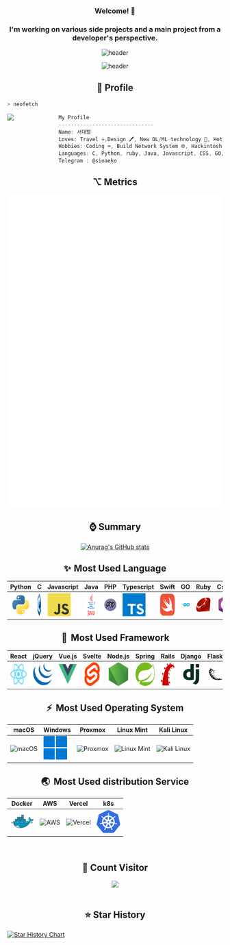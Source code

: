 <h3 align="center">Welcome! 👋</div>
<h3 align="center">I'm working on various side projects and a main project from a developer's perspective.</h3>



<div align="center">
 
![header](https://komarev.com/ghpvc/?username=sioaeko&color=brightgreen&style=for-the-badge)

</div>



<div align="center">
 
![header](https://capsule-render.vercel.app/api?type=venom&color=gradient&height=200&section=header&text=%20&fontSize=60&fontColor=d6ace6)    

</div>


<h2 align="center">🪪 Profile</h2>

```zsh
> neofetch
```

<img align="left" src="https://github.com/sioaeko/sioaeko/assets/101755125/b5833b71-f989-458c-a662-90eb685d35bf" width="120px"/> 

```csharp
My Profile
-------------------------------
Name: 서대렬
Loves: Travel ✈️,Design 🖊️, New DL/ML technology 🚀, Hotfix 🛠️, Mac 🖥️, AI Deeplearning
Hobbies: Coding ⌨️, Build Network System 🌐, Hackintosh 🖥️, Learning about new language 🌏
Languages: C, Python, ruby, Java, Javascript, CSS, GO, PHP, Coffeescript/Typescript, Markdown(md), Swift
Telegram : @sioaeko
```




<h2 align="center">⌥ Metrics</h2>


<p align="center"><img src="/github-metrics.svg" alt="Metrics" width="520"></p>
 
 

<h2 align="center">⌚️ Summary</h2>
<div align="center">
 
[![Anurag's GitHub stats](https://github-readme-stats.vercel.app/api?username=sioaeko)](https://github.com/anuraghazra/github-readme-stats)

</div>

<h2 align="center">✨  Most Used Language </h2>
<div align="center">
 
| Python | C | Javascript | Java | PHP | Typescript | Swift | GO | Ruby | Csharp
|----------|----------|----------|-------|-------|-------|----------|----------|----------|----------|
|  <img src="https://github.com/devicons/devicon/blob/master/icons/python/python-original.svg" title="Python"  alt="Python" width="55" height="55"/> |  <img src="https://github.com/devicons/devicon/blob/master/icons/c/c-original.svg" title="C"  alt="C" width="55" height="55"/> |  <img src="https://github.com/devicons/devicon/blob/master/icons/javascript/javascript-original.svg" title="JavaScript" alt="JavaScript" width="55" height="55"/> | <img src="https://github.com/devicons/devicon/blob/master/icons/java/java-original-wordmark.svg" title="Java" alt="Java" width="55" height="55"/> | <img src="https://github.com/devicons/devicon/blob/master/icons/php/php-original.svg" title="PHP" alt="PHP" width="55" height="55"/> | <img src="https://github.com/devicons/devicon/blob/master/icons/typescript/typescript-original.svg" title="Typescript" alt="Typescript" width="55" height="55"/> | <img src="https://github.com/devicons/devicon/blob/master/icons/swift/swift-original.svg" title="Swift" alt="Swift" width="55" height="55"/> | <img src="https://github.com/devicons/devicon/blob/master/icons/go/go-original-wordmark.svg" title="Go" alt="Go" width="55"> | <img src="https://github.com/devicons/devicon/blob/master/icons/ruby/ruby-original.svg" title="Ruby" alt="Ruby" width="55"> | <img src="https://github.com/devicons/devicon/blob/master/icons/csharp/csharp-original.svg" title="CSharp" alt="Csharp" width="55"> | 
</div>

<h2 align="center"> 🌟   Most Used Framework </h2>
<div align="center">

| React | jQuery | Vue.js | Svelte | Node.js | Spring | Rails | Django | Flask | Next.js | Express | Selenium
|----------|----------|----------|-------|----------|----------|----------|----------|----------|----------|----------|-------|
|  <img src="https://github.com/devicons/devicon/blob/master/icons/react/react-original.svg" title="React"  alt="React" width="55" height="55"/> |  <img src="https://github.com/devicons/devicon/blob/master/icons/jquery/jquery-original.svg" title="jQuery"  alt="jQuery" width="55" height="55"/> |  <img src="https://github.com/devicons/devicon/blob/master/icons/vuejs/vuejs-original.svg" title="Vue.js" alt="Vue.js" width="55" height="55"/> | <img src="https://github.com/devicons/devicon/blob/master/icons/svelte/svelte-original.svg" title="svelte" alt="svelte" width="55" height="55"/> | <img src="https://github.com/devicons/devicon/blob/master/icons/nodejs/nodejs-original.svg" title="node.js" alt="node.js" width="55" height="55"/> | <img src="https://github.com/devicons/devicon/blob/master/icons/spring/spring-original.svg" title="Spring" alt="Spring" width="55" height="55"/> | <img src="https://github.com/devicons/devicon/blob/master/icons/rails/rails-plain.svg" title="rails" alt="rails" width="55" height="55"/> | <img src="https://github.com/devicons/devicon/blob/master/icons/django/django-plain.svg" title="dj" alt="dj" width="55"> | <img src="https://github.com/devicons/devicon/blob/master/icons/flask/flask-original.svg" title="flask" alt="flask" width="55"> | <img src="https://github.com/devicons/devicon/blob/master/icons/nextjs/nextjs-original.svg" title="next.js" alt="next.js" width="55"> | <img src="https://github.com/devicons/devicon/blob/master/icons/express/express-original.svg" title="express" alt="express" width="55"> | <img src="https://github.com/devicons/devicon/blob/master/icons/selenium/selenium-original.svg" title="selenium" alt="selenium" width="55"> | 
</div>



<h2 align="center">⚡   Most Used Operating System </h2>
<div align="center">

| macOS | Windows | Proxmox | Linux Mint | Kali Linux
|----------|----------|----------|-------|----------|
|  <img src="https://upload.wikimedia.org/wikipedia/commons/thumb/3/30/MacOS_logo.svg/1200px-MacOS_logo.svg.png" title="macOS"  alt="macOS" width="55" height="55"/> |  <img src="https://github.com/devicons/devicon/blob/master/icons/windows11/windows11-original.svg" title="Windows"  alt="Windows" width="55" height="55"/> |  <img src="https://camo.githubusercontent.com/cb6c50486cf76c4a9a9a4c7811f8bf97f59f7512d11119a386021086997cae0e/68747470733a2f2f7777772e70726f786d6f782e636f6d2f696d616765732f70726f786d6f782f50726f786d6f785f73796d626f6c5f7374616e646172645f6865782e706e67" title="Proxmox" alt="Proxmox" width="55" height="55"/> | <img src="https://encrypted-tbn0.gstatic.com/images?q=tbn:ANd9GcSScaDnMUXpqVogo_sPTz7_a_pftGWFNNSo-A&s" title="Linux Mint" alt="Linux Mint" width="55" height="55"/> | <img src="https://upload.wikimedia.org/wikipedia/commons/thumb/2/2b/Kali-dragon-icon.svg/1200px-Kali-dragon-icon.svg.png" title="Kali Linux" alt="Kali Linux" width="55" height="55"/> |
</div>


<h2 align="center">🌏   Most Used distribution Service </h2>
<div align="center">

| Docker | AWS | Vercel | k8s
|----------|----------|----------|-------|
|  <img src="https://github.com/devicons/devicon/blob/master/icons/docker/docker-original.svg" title="Docker"  alt="Docker" width="55" height="55"/> |  <img src="https://uxwing.com/wp-content/themes/uxwing/download/brands-and-social-media/aws-icon.png" title="AWS"  alt="AWS" width="55" height="55"/> |  <img src="https://www.svgrepo.com/show/327408/logo-vercel.svg" title="Vercel" alt="Vercel" width="55" height="55"/> | <img src="https://github.com/devicons/devicon/blob/master/icons/kubernetes/kubernetes-original.svg" title="kubernetes" alt="kubernetes" width="55" height="55"/> | 
</div>





<br>
<div>
<h2 align="center">👀 Count Visitor </h2>
<div align="center">
<img src="https://moe-counter.glitch.me/get/@soiaeko?theme=gelbooru" />
  </div>
<br>

<h2 align="center">⭐ Star History </h2>

[![Star History Chart](https://api.star-history.com/svg?repos=sioaeko/Hackintosh-Opencore-LG-Gram-13ZD940-GX70K-OC-0.7.9,sioaeko/Hackintosh-Opencore-AORUS-Z490-Elite-OC-0.9.5,sioaeko/Hackintosh-OPENCORE-Gigabyte-AORUS-Z490-Elite,sioaeko/Deeptube-Youtube-Downloader&type=Timeline)](https://star-history.com/#sioaeko/Hackintosh-Opencore-LG-Gram-13ZD940-GX70K-OC-0.7.9&sioaeko/Hackintosh-Opencore-AORUS-Z490-Elite-OC-0.9.5&sioaeko/Hackintosh-OPENCORE-Gigabyte-AORUS-Z490-Elite&sioaeko/Deeptube-Youtube-Downloader&Timeline)


 
